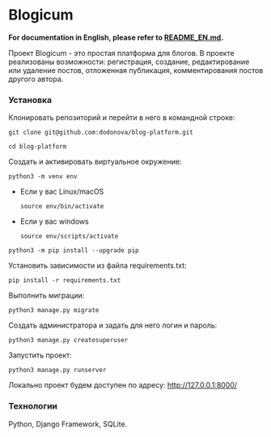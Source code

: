 # Blogicum

**For documentation in English, please refer to [README_EN.md](./README_EN.md).**

Проект Blogicum - это простая платформа для блогов. В проекте реализованы возможности: 
регистрация, создание, редактирование или удаление постов, отложенная публикация, комментирования постов другого автора.


### Установка

Клонировать репозиторий и перейти в него в командной строке:

```
git clone git@github.com:dodonova/blog-platform.git
```

```
cd blog-platform
```

Cоздать и активировать виртуальное окружение:

```
python3 -m venv env
```

* Если у вас Linux/macOS

    ```
    source env/bin/activate
    ```

* Если у вас windows

    ```
    source env/scripts/activate
    ```

```
python3 -m pip install --upgrade pip
```

Установить зависимости из файла requirements.txt:

```
pip install -r requirements.txt
```

Выполнить миграции:

```
python3 manage.py migrate
```

Создать администратора и задать для него логин и пароль:
```
python3 manage.py createsuperuser
```

Запустить проект:

```
python3 manage.py runserver
```
Локально  проект будем доступен по адресу: http://127.0.0.1:8000/

### Технологии

Python, Django Framework, SQLite.
